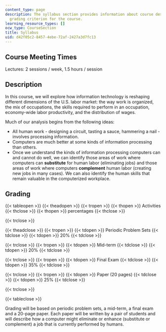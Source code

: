 ```yaml
---
content_type: page
description: The syllabus section provides information about course descriptiion and
  grading criterion for the course.
learning_resource_types: []
ocw_type: CourseSection
title: Syllabus
uid: d42f05c2-8457-4ebe-72af-2427a3d7fc13
---
```


Course Meeting Times
--------------------

Lectures: 2 sessions / week, 1.5 hours / session

Description
-----------

In this course, we will explore how information technology is reshaping different dimensions of the U.S. labor market: the way work is organized, the mix of occupations, the skills required to perform in an occupation, economy-wide labor productivity, and the distribution of wages.

Much of our analysis begins from the following ideas:

*   All human work - designing a circuit, tasting a sauce, hammering a nail - involves processing information.
*   Computers are much better at some kinds of information processing than others.
*   Once we understand the kinds of information processing computers can and cannot do well, we can identify those areas of work where computers can **substitute** for human labor (eliminating jobs) and those areas of work where computers **complement** human labor (creating new jobs in many cases). We can also identify the human skills that remain valuable in the computerized workplace.

Grading
-------

{{< tableopen >}}
{{< theadopen >}}
{{< tropen >}}
{{< thopen >}}
Activities
{{< thclose >}}
{{< thopen >}}
percentages
{{< thclose >}}

{{< trclose >}}

{{< theadclose >}}
{{< tropen >}}
{{< tdopen >}}
Periodic Problem Sets
{{< tdclose >}}
{{< tdopen >}}
20%
{{< tdclose >}}

{{< trclose >}}
{{< tropen >}}
{{< tdopen >}}
Mid-term
{{< tdclose >}}
{{< tdopen >}}
20%
{{< tdclose >}}

{{< trclose >}}
{{< tropen >}}
{{< tdopen >}}
Final Exam
{{< tdclose >}}
{{< tdopen >}}
35%
{{< tdclose >}}

{{< trclose >}}
{{< tropen >}}
{{< tdopen >}}
Paper (20 pages)
{{< tdclose >}}
{{< tdopen >}}
25%
{{< tdclose >}}

{{< trclose >}}

{{< tableclose >}}

  

Grading will be based on periodic problem sets, a mid-term, a final exam and a 20-page paper. Each paper will be written by a pair of students and will describe how a computer might eliminate or enhance (substitute or complement) a job that is currently performed by humans.